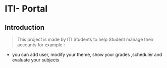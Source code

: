 # ITI- Portal  

## Introduction

>This project is made by ITI Students to help Student manage their accounts for example : 
- you can add user, modify your theme, show your grades ,scheduler and evaluate your subjects 



